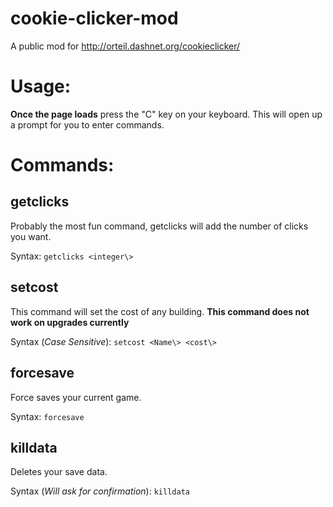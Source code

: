# cookie-clicker-mod
A public mod for http://orteil.dashnet.org/cookieclicker/


Usage:
======
**Once the page loads** press the "C" key on your keyboard. This will open up a prompt for you to enter commands.

Commands:
======
getclicks
------
Probably the most fun command, getclicks will add the number of clicks you want.


Syntax: `getclicks <integer\>`

setcost
------
This command will set the cost of any building. **This command does not work on upgrades currently**


Syntax (*Case Sensitive*): `setcost <Name\> <cost\>`

forcesave
------
Force saves your current game.


Syntax: `forcesave`

killdata
------
Deletes your save data.


Syntax (*Will ask for confirmation*): `killdata`
